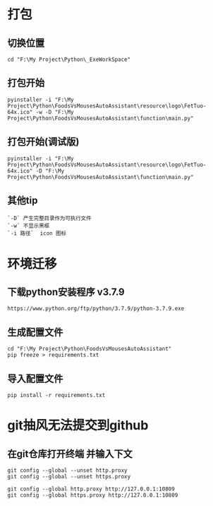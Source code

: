 # 打包
## 切换位置
    cd "F:\My Project\Python\_ExeWorkSpace"

## 打包开始
    pyinstaller -i "F:\My Project\Python\FoodsVsMousesAutoAssistant\resource\logo\FetTuo-64x.ico" -w -D "F:\My Project\Python\FoodsVsMousesAutoAssistant\function\main.py" 
## 打包开始(调试版)
    pyinstaller -i "F:\My Project\Python\FoodsVsMousesAutoAssistant\resource\logo\FetTuo-64x.ico" -D "F:\My Project\Python\FoodsVsMousesAutoAssistant\function\main.py" 
## 其他tip
    `-D` 产生完整目录作为可执行文件
    `-w` 不显示黑框
    `-i 路径`  icon 图标

# 环境迁移

## 下载python安装程序 v3.7.9
    https://www.python.org/ftp/python/3.7.9/python-3.7.9.exe

## 生成配置文件
    cd "F:\My Project\Python\FoodsVsMousesAutoAssistant"
    pip freeze > requirements.txt

## 导入配置文件
    pip install -r requirements.txt

# git抽风无法提交到github
## 在git仓库打开终端 并输入下文

    git config --global --unset http.proxy
    git config --global --unset https.proxy

    git config --global http.proxy http://127.0.0.1:10809
    git config --global https.proxy http://127.0.0.1:10809